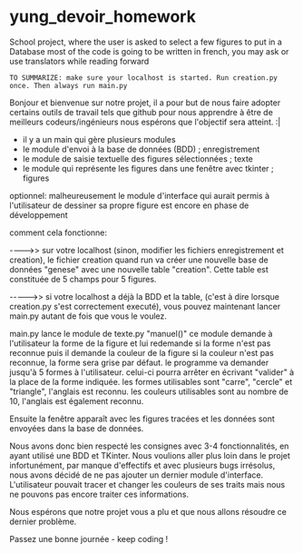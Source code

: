 # yung_devoir_homework
School project, where the user is asked to select a few figures to put in a Database
most of the code is going to be written in french, you may ask or use translators while reading forward

    TO SUMMARIZE: make sure your localhost is started. Run creation.py once. Then always run main.py

Bonjour et bienvenue sur notre projet,
il a pour but de nous faire adopter certains outils de travail tels que github pour nous apprendre à être de meilleurs codeurs/ingénieurs
nous espérons que l'objectif sera atteint. :|

- il y a un main qui gère plusieurs modules
- le module d'envoi à la base de données (BDD) ; enregistrement
- le module de saisie textuelle des figures sélectionnées ; texte
- le module qui représente les figures dans une fenêtre avec tkinter ; figures

optionnel:
malheureusement
le module d'interface qui aurait permis à l'utilisateur de dessiner sa propre figure est encore en phase de développement

comment cela fonctionne:

---->> sur votre localhost (sinon, modifier les fichiers enregistrement et creation), le fichier creation quand run va créer une nouvelle base de données "genese" avec une nouvelle table "creation". Cette table est constituée de 5 champs pour 5 figures.

----->> si votre localhost a déjà la BDD et la table, (c'est à dire lorsque creation.py s'est correctement executé),
vous pouvez maintenant lancer main.py autant de fois que vous le voulez.

main.py lance le module de texte.py "manuel()"
ce module demande à l'utilisateur la forme de la figure et lui redemande si la forme n'est pas reconnue puis il demande la couleur de la figure si la couleur n'est pas reconnue, la forme sera grise par défaut. le programme va demander jusqu'à 5 formes à l'utilisateur. celui-ci pourra arrêter en écrivant "valider" à la place de la forme indiquée.
les formes utilisables sont "carre", "cercle" et "triangle", l'anglais est reconnu.
les couleurs utilisables sont au nombre de 10, l'anglais est également reconnu.

Ensuite la fenêtre apparaît avec les figures tracées et les données sont envoyées dans la base de données.

Nous avons donc bien respecté les consignes avec 3-4 fonctionnalités, en ayant utilisé une BDD et TKinter.
Nous voulions aller plus loin dans le projet infortunément, par manque d'effectifs et avec plusieurs bugs irrésolus, nous avons décidé de ne pas ajouter un dernier module d'interface. L'utilisateur pouvait tracer et changer les couleurs de ses traits mais nous ne pouvons pas encore traiter ces informations.

Nous espérons que notre projet vous a plu et que nous allons résoudre ce dernier problème.

Passez une bonne journée - keep coding !
